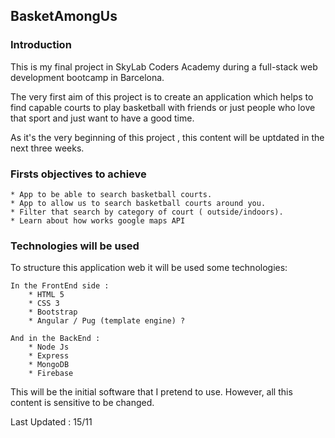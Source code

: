 ## BasketAmongUs 

### **Introduction**

This is my final project in SkyLab Coders Academy during a full-stack web development bootcamp in Barcelona.

The very first aim of this project is to create an application which helps to find capable courts to play basketball with friends or just people who love that sport and just want to have a good time.

As it's the very beginning of this project , this content will be uptdated in the next three weeks.

### **Firsts objectives to achieve**

    * App to be able to search basketball courts.
    * App to allow us to search basketball courts around you.
    * Filter that search by category of court ( outside/indoors).
    * Learn about how works google maps API

### **Technologies will be used**

To structure this application web it will be used some technologies:
    
    In the FrontEnd side :
        * HTML 5
        * CSS 3
        * Bootstrap
        * Angular / Pug (template engine) ?
                
    And in the BackEnd : 
        * Node Js
        * Express
        * MongoDB
        * Firebase

This will be the initial software that I pretend to use. However, all this content is sensitive to be changed.




Last Updated : 15/11
